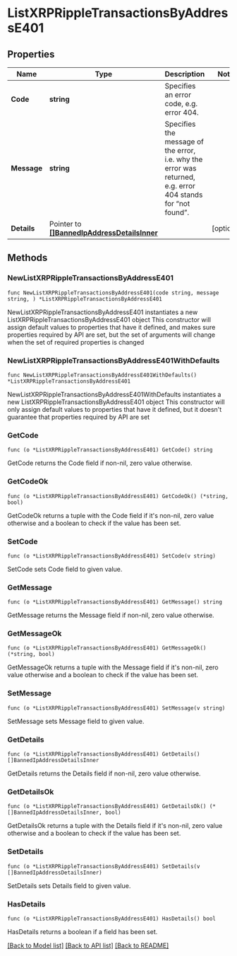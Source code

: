 # ListXRPRippleTransactionsByAddressE401

## Properties

Name | Type | Description | Notes
------------ | ------------- | ------------- | -------------
**Code** | **string** | Specifies an error code, e.g. error 404. | 
**Message** | **string** | Specifies the message of the error, i.e. why the error was returned, e.g. error 404 stands for “not found”. | 
**Details** | Pointer to [**[]BannedIpAddressDetailsInner**](BannedIpAddressDetailsInner.md) |  | [optional] 

## Methods

### NewListXRPRippleTransactionsByAddressE401

`func NewListXRPRippleTransactionsByAddressE401(code string, message string, ) *ListXRPRippleTransactionsByAddressE401`

NewListXRPRippleTransactionsByAddressE401 instantiates a new ListXRPRippleTransactionsByAddressE401 object
This constructor will assign default values to properties that have it defined,
and makes sure properties required by API are set, but the set of arguments
will change when the set of required properties is changed

### NewListXRPRippleTransactionsByAddressE401WithDefaults

`func NewListXRPRippleTransactionsByAddressE401WithDefaults() *ListXRPRippleTransactionsByAddressE401`

NewListXRPRippleTransactionsByAddressE401WithDefaults instantiates a new ListXRPRippleTransactionsByAddressE401 object
This constructor will only assign default values to properties that have it defined,
but it doesn't guarantee that properties required by API are set

### GetCode

`func (o *ListXRPRippleTransactionsByAddressE401) GetCode() string`

GetCode returns the Code field if non-nil, zero value otherwise.

### GetCodeOk

`func (o *ListXRPRippleTransactionsByAddressE401) GetCodeOk() (*string, bool)`

GetCodeOk returns a tuple with the Code field if it's non-nil, zero value otherwise
and a boolean to check if the value has been set.

### SetCode

`func (o *ListXRPRippleTransactionsByAddressE401) SetCode(v string)`

SetCode sets Code field to given value.


### GetMessage

`func (o *ListXRPRippleTransactionsByAddressE401) GetMessage() string`

GetMessage returns the Message field if non-nil, zero value otherwise.

### GetMessageOk

`func (o *ListXRPRippleTransactionsByAddressE401) GetMessageOk() (*string, bool)`

GetMessageOk returns a tuple with the Message field if it's non-nil, zero value otherwise
and a boolean to check if the value has been set.

### SetMessage

`func (o *ListXRPRippleTransactionsByAddressE401) SetMessage(v string)`

SetMessage sets Message field to given value.


### GetDetails

`func (o *ListXRPRippleTransactionsByAddressE401) GetDetails() []BannedIpAddressDetailsInner`

GetDetails returns the Details field if non-nil, zero value otherwise.

### GetDetailsOk

`func (o *ListXRPRippleTransactionsByAddressE401) GetDetailsOk() (*[]BannedIpAddressDetailsInner, bool)`

GetDetailsOk returns a tuple with the Details field if it's non-nil, zero value otherwise
and a boolean to check if the value has been set.

### SetDetails

`func (o *ListXRPRippleTransactionsByAddressE401) SetDetails(v []BannedIpAddressDetailsInner)`

SetDetails sets Details field to given value.

### HasDetails

`func (o *ListXRPRippleTransactionsByAddressE401) HasDetails() bool`

HasDetails returns a boolean if a field has been set.


[[Back to Model list]](../README.md#documentation-for-models) [[Back to API list]](../README.md#documentation-for-api-endpoints) [[Back to README]](../README.md)


